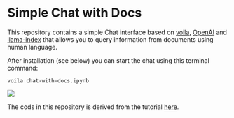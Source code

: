 # Simple Chat with Docs

This repository contains a simple Chat interface based on [voila](https://github.com/voila-dashboards/voila), [OpenAI](https://openai.com/index/openai-api/)  and [llama-index](https://github.com/run-llama/llama_index) that allows you to query information from documents using human language.

After installation (see below) you can start the chat using this terminal command:

```
voila chat-with-docs.ipynb
```

![](docs/screenshot.png)

The cods in this repository is derived from the tutorial [here](https://docs.llamaindex.ai/en/stable/getting_started/starter_example/).
